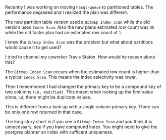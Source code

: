 Recently I was working on moving `hasql-queue` to partitioned tables. The performance degraded and I realized the plan was different.

The new partition table version used a `Bitmap Index Scan` while the old version used `Index Scan`. Also the new plans estimated row count was `35` while the old faster plan had an estimated row count of `1`.

I knew the `Bitmap Index Scan` was the problem but what about partitions would cause it to get used?

I tried to channel my coworker Travis Staton. How would he reason about this?

The `Bitmap Index Scan` occurs when the estimated row count is higher than a typical `Index Scan`. This means the index selectivity was lower.

Then I remembered I had changed the primary key to be a compound key of two columns `(id, modified)`. This meant when looking up the first value alone, `id`, there might be duplicate values.

This is different from a look up with a single column primary key. There can be only one row returned in that case.

The long story short is if you see a `Bitmap Index Scan` and you think it is unnecessary, see if you have compound index. You might need to give the postgres planner an index with sufficent uniqueness.
